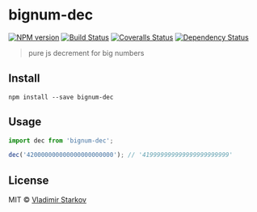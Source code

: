 # bignum-dec

[![NPM version][npm-image]][npm-url]
[![Build Status][travis-image]][travis-url]
[![Coveralls Status][coveralls-image]][coveralls-url]
[![Dependency Status][depstat-image]][depstat-url]

> pure js decrement for big numbers

## Install

    npm install --save bignum-dec

## Usage

```js
import dec from 'bignum-dec';

dec('420000000000000000000000'); // '419999999999999999999999'
```

## License

MIT © [Vladimir Starkov](https://iamstarkov.com)

[npm-url]: https://npmjs.org/package/bignum-dec
[npm-image]: https://img.shields.io/npm/v/bignum-dec.svg?style=flat-square

[travis-url]: https://travis-ci.org/iamstarkov/bignum-dec
[travis-image]: https://img.shields.io/travis/iamstarkov/bignum-dec.svg?style=flat-square

[coveralls-url]: https://coveralls.io/r/iamstarkov/bignum-dec
[coveralls-image]: https://img.shields.io/coveralls/iamstarkov/bignum-dec.svg?style=flat-square

[depstat-url]: https://david-dm.org/iamstarkov/bignum-dec
[depstat-image]: https://david-dm.org/iamstarkov/bignum-dec.svg?style=flat-square
